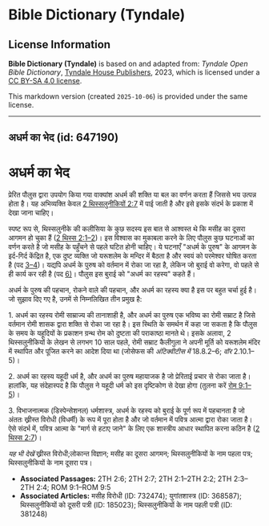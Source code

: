 # Bible Dictionary (Tyndale)

## License Information

**Bible Dictionary (Tyndale)** is based on and adapted from: _Tyndale Open Bible Dictionary_, [Tyndale House Publishers](https://tyndaleopenresources.com/), 2023, which is licensed under a [CC BY-SA 4.0 license](https://creativecommons.org/licenses/by-sa/4.0/legalcode.en).

This markdown version (created `2025-10-06`) is provided under the same license.



--------------------------------

## अधर्म का भेद (id: 647190)

अधर्म का भेद
============

प्रेरित पौलुस द्वारा उपयोग किया गया वाक्यांश अधर्म की शक्ति या बल का वर्णन करता हैं जिससे भय उत्पन्न होता है। यह अभिव्यक्ति केवल [2 थिस्सलुनीकियों 2:7](https://ref.ly/2Thess2:7) में पाई जाती है और इसे इसके संदर्भ के प्रकाश में देखा जाना चाहिए।

स्पष्ट रूप से, थिस्सलुनीके की कलीसिया के कुछ सदस्य इस बात से आश्वस्त थे कि मसीह का दूसरा आगमन हो चुका हैं ([2 थिस्स 2:1–2](https://ref.ly/2Thess2:1-2Thess2:2))। इस विश्वास का मुकाबला करने के लिए पौलुस कुछ घटनाओं का वर्णन करते है जो मसीह के पहुँचने से पहले घटित होनी चाहिए। ये घटनाएँ "अधर्म के पुरुष" के आगमन के इर्द\-गिर्द केंद्रित है, एक दुष्ट व्यक्ति जो यरूशलेम के मन्दिर में बैठता है और स्वयं को परमेश्वर घोषित करता है (पद [3–4](https://ref.ly/2Thess2:3-2Thess2:4))। यद्यपि अधर्म के पुरुष को वर्तमान में रोका जा रहा है, लेकिन जो बुराई वो करेगा, वो पहले से ही कार्य कर रही है (पद [6\)](https://ref.ly/2Thess2:6)। पौलुस इस बुराई को "अधर्म का रहस्य" कहते हैं।

अधर्म के पुरुष की पहचान, रोकने वाले की पहचान, और अधर्म का रहस्य क्या है इस पर बहुत चर्चा हुई है। जो सुझाव दिए गए है, उनमें से निम्नलिखित तीन प्रमुख है:

1\. अधर्म का रहस्य रोमी साम्राज्य की तानाशाही है, और अधर्म का पुरुष एक भविष्य का रोमी सम्राट है जिसे वर्तमान रोमी शासक द्वारा शक्ति से रोका जा रहा है। इस स्थिति के समर्थन में कहा जा सकता है कि पौलुस के समय के यहूदियों के प्रकाशन ग्रन्थ रोम को दुष्टता की पराकाष्ठा मानते थे। इसके अलावा, 2 थिस्सलुनीकियों के लेखन से लगभग 10 साल पहले, रोमी सम्राट कैलीगुला ने अपनी मूर्ति को यरूशलेम मंदिर में स्थापित और पूजित करने का आदेश दिया था (जोसेफस की *अंटिक्वीटीस में* 18\.8\.2–6; *वॉर* 2\.10\.1–5\)।

2\. अधर्म का रहस्य यहूदी धर्म है, और अधर्म का पुरुष महायाजक है जो प्रेरिताई प्रचार से रोका जाता है। हालांकि, यह संदेहास्पद है कि पौलुस ने यहूदी धर्म को इस दृष्टिकोण से देखा होगा (तुलना करें [रोम 9:1–5](https://ref.ly/Rom9:1-Rom9:5))। 

3\. विभाजनात्मक (डिस्पेन्सेशनल) धर्मशास्त्र, अधर्म के रहस्य को बुराई के पूर्ण रूप में पहचानता है जो अंततः ख्रीस्त विरोधी (विधर्मी) के रूप में पूरा होता है और जो वर्तमान में पवित्र आत्मा द्वारा रोका जाता है। ऐसे संदर्भ में, पवित्र आत्मा के "मार्ग से हटाए जाने" के लिए एक शास्त्रीय आधार स्थापित करना कठिन है ([2 थिस्स 2:7](https://ref.ly/2Thess2:7))। 

*यह भी देखें* ख्रीस्त विरोधी;लोकान्त विज्ञान; मसीह का दूसरा आगमन; थिस्सलुनीकियों के नाम पहला पत्र; थिस्सलुनीकियों के नाम दूसरा पत्र। 

* **Associated Passages:** 2TH 2:6; 2TH 2:7; 2TH 2:1–2TH 2:2; 2TH 2:3–2TH 2:4; ROM 9:1–ROM 9:5
* **Associated Articles:** मसीह विरोधी (ID: 732474); युगांतशास्त्र (ID: 368587); थिस्सलुनीकियों को दूसरी पत्री  (ID: 185023); थिस्सलुनीकियों के नाम पहली पत्री (ID: 381248)

